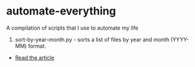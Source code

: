 # automate-everything
A compilation of scripts that I use to automate my life

1. sort-by-year-month.py - sorts a list of files by year and month (YYYY-MM) format.
 - [Read the article](https://dev.to/alfielytorres/organising-cat-videos-using-python-429g)
